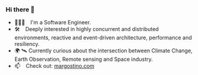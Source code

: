 ### Hi there 👋

- 🧑🏻‍💻 &ensp; I'm a Software Engineer.
- 🛠 &ensp; Deeply interested in highly concurrent and distributed environments, reactive and event-driven architecture, performance and resiliency.
- 🌍 🛰️ Currently curious about the intersection between Climate Change, Earth Observation, Remote sensing and Space industry.
- 📫 &ensp; Check out: [margostino.com](https://margostino.com)


